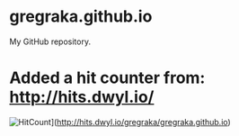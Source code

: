 # gregraka.github.io
My GitHub repository.

# Added a hit counter from: http://hits.dwyl.io/
![HitCount](http://hits.dwyl.io/gregraka/gregraka.github.io.svg)](http://hits.dwyl.io/gregraka/gregraka.github.io)
